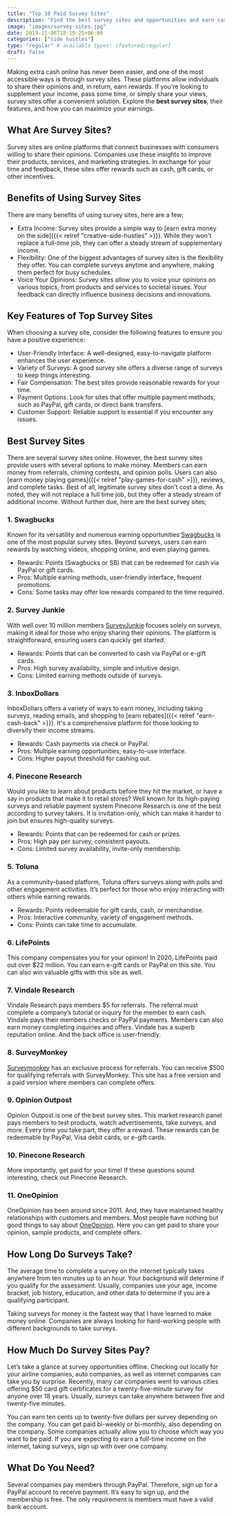 ```yaml
---
title: "Top 10 Paid Survey Sites"
description: "Find the best survey sites and opportunities and earn cash, rewards, or gift cards. Get paid top dollar opinions completing questionnaires."
image: "images/survey-sites.jpg"
date: 2019-11-06T18:19:25+06:00
categories: ["side hustles"]
type: "regular" # available types: [featured/regular]
draft: false
---
```


Making extra cash online has never been easier, and one of the most accessible ways is through survey sites. These platforms allow individuals to share their opinions and, in return, earn rewards. If you're looking to supplement your income, pass some time, or simply share your views, survey sites offer a convenient solution. Explore the **best survey sites**, their features, and how you can maximize your earnings.

## What Are Survey Sites?

Survey sites are online platforms that connect businesses with consumers willing to share their opinions. Companies use these insights to improve their products, services, and marketing strategies. In exchange for your time and feedback, these sites offer rewards such as cash, gift cards, or other incentives.

## Benefits of Using Survey Sites

There are many benefits of using survey sites, here are a few;

* Extra Income: Survey sites provide a simple way to [earn extra money on the side]({{< relref "creative-side-hustles" >}}). While they won't replace a full-time job, they can offer a steady stream of supplementary income.
* Flexibility: One of the biggest advantages of survey sites is the flexibility they offer. You can complete surveys anytime and anywhere, making them perfect for busy schedules.
* Voice Your Opinions: Survey sites allow you to voice your opinions on various topics, from products and services to societal issues. Your feedback can directly influence business decisions and innovations.

## Key Features of Top Survey Sites

When choosing a survey site, consider the following features to ensure you have a positive experience:

* User-Friendly Interface: A well-designed, easy-to-navigate platform enhances the user experience.
* Variety of Surveys: A good survey site offers a diverse range of surveys to keep things interesting.
* Fair Compensation: The best sites provide reasonable rewards for your time.
* Payment Options: Look for sites that offer multiple payment methods, such as PayPal, gift cards, or direct bank transfers.
* Customer Support: Reliable support is essential if you encounter any issues.

## Best Survey Sites

There are several survey sites online. However, the best survey sites provide users with several options to make money. Members can earn money from referrals, chiming contests, and opinion polls. Users can also [earn money playing games]({{< relref "play-games-for-cash" >}}), reviews, and complete tasks. Best of all, legitimate survey sites don’t cost a dime. As noted, they will not replace a full time job, but they offer a steady stream of additional income. Without further due, here are the best survey sites;

### 1. Swagbucks

Known for its versatility and numerous earning opportunities [Swagbucks](https://www.swagbucks.com/) is one of the most popular survey sites. Beyond surveys, users can earn rewards by watching videos, shopping online, and even playing games.

* Rewards: Points (Swagbucks or SB) that can be redeemed for cash via PayPal or gift cards.
* Pros: Multiple earning methods, user-friendly interface, frequent promotions.
* Cons: Some tasks may offer low rewards compared to the time required.

### 2. Survey Junkie

With well over 10 million members [SurveyJunkie](https://www.surveyjunkie.com/) focuses solely on surveys, making it ideal for those who enjoy sharing their opinions. The platform is straightforward, ensuring users can quickly get started.

* Rewards: Points that can be converted to cash via PayPal or e-gift cards.
* Pros: High survey availability, simple and intuitive design.
* Cons: Limited earning methods outside of surveys.

### 3. InboxDollars

InboxDollars offers a variety of ways to earn money, including taking surveys, reading emails, and shopping to [earn rebates]({{< relref "earn-cash-back" >}}). It's a comprehensive platform for those looking to diversify their income streams.

* Rewards: Cash payments via check or PayPal.
* Pros: Multiple earning opportunities, easy-to-use interface.
* Cons: Higher payout threshold for cashing out.

### 4. Pinecone Research

Would you like to learn about products before they hit the market, or have a say in products that make it to retail stores?  Well known for its high-paying surveys and reliable payment system Pinecone Research is one of the best according to survey takers. It is invitation-only, which can make it harder to join but ensures high-quality surveys.

* Rewards: Points that can be redeemed for cash or prizes.
* Pros: High pay per survey, consistent payouts.
* Cons: Limited survey availability, invite-only membership.

### 5. Toluna

As a community-based platform, Toluna offers surveys along with polls and other engagement activities. It’s perfect for those who enjoy interacting with others while earning rewards.

* Rewards: Points redeemable for gift cards, cash, or merchandise.
* Pros: Interactive community, variety of engagement methods.
* Cons: Points can take time to accumulate.

### 6. LifePoints

This company compensates you for your opinion! In 2020, LifePoints paid out over $22 million. You can earn e-gift cards or PayPal on this site. You can also win valuable gifts with this site as well.

### 7. Vindale Research

Vindale Research pays members $5 for referrals. The referral must complete a company’s tutorial or inquiry for the member to earn cash. Vindale pays their members checks or PayPal payments. Members can also earn money completing inquiries and offers. Vindale has a superb reputation online. And the back office is user-friendly.

### 8. SurveyMonkey

[Surveymonkey](https://www.surveymonkey.com/) has an exclusive process for referrals. You can receive $500 for qualifying referrals with SurveyMonkey. This site has a free version and a paid version where members can complete offers.

### 9. Opinion Outpost

Opinion Outpost is one of the best survey sites. This market research panel pays members to test products, watch advertisements, take surveys, and more. Every time you take part, they offer a reward. These rewards can be redeemable by PayPal, Visa debit cards, or e-gift cards.

### 10. Pinecone Research

More importantly, get paid for your time! If these questions sound interesting, check out Pinecone Research.

### 11. OneOpinion

OneOpinion has been around since 2011. And, they have maintained healthy relationships with customers and members. Most people have nothing but good things to say about [OneOpinion](https://www.oneopinion.com/). Here you can get paid to share your opinion, sample products, and complete offers.

## How Long Do Surveys Take?

The average time to complete a survey on the internet typically takes anywhere from ten minutes up to an hour. Your background will determine if you qualify for the assessment. Usually, companies use your age, income bracket, job history, education, and other data to determine if you are a qualifying participant.

Taking surveys for money is the fastest way that I have learned to make money online. Companies are always looking for hard-working people with different backgrounds to take surveys.

## How Much Do Survey Sites Pay?

Let’s take a glance at survey opportunities offline. Checking out locally for your airline companies, auto companies, as well as internet companies can take you by surprise. Recently, many car companies went to various cities offering $50 card gift certificates for a twenty-five-minute survey for anyone over 18 years. Usually, surveys can take anywhere between five and twenty-five minutes.

You can earn ten cents up to twenty-five dollars per survey depending on the company. You can get paid bi-weekly or bi-monthly, also depending on the company. Some companies actually allow you to choose which way you want to be paid. If you are expecting to earn a full-time income on the internet, taking surveys, sign up with over one company.

## What Do You Need?

Several companies pay members through PayPal. Therefore, sign up for a PayPal account to receive payment. It’s easy to sign up, and the membership is free. The only requirement is members must have a valid bank account.
